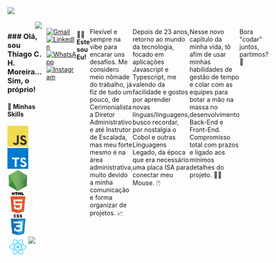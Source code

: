 ![](https://komarev.com/ghpvc/?username=ThiagoCHM&color=006bed)

<div style="display: flex; flex-direction: row;">
  <div style="flex: 1; margin-right: 10px;">
    <img align="right" src="https://github-readme-stats.vercel.app/api?username=ThiagoCHM&theme=radical&show_icons=true&rank_icon=github&show=reviews,discussions_started,discussions_answered,prs_merged,prs_merged_percentage" />
    <h3>### Olá, sou Thiago C. H. Moreira... Sim, o próprio!</h3>
    <h4>🚀 Minhas Skills</h4>
    <div style="display: flex; flex-wrap: wrap;">
      <code><img height="47" src="https://raw.githubusercontent.com/github/explore/80688e429a7d4ef2fca1e82350fe8e3517d3494d/topics/javascript/javascript.png" alt="Javascript"/></code>
      <code><img height="47" src="https://raw.githubusercontent.com/github/explore/80688e429a7d4ef2fca1e82350fe8e3517d3494d/topics/typescript/typescript.png" alt="Typescript"/></code>
      <code><img height="47" src="https://raw.githubusercontent.com/github/explore/80688e429a7d4ef2fca1e82350fe8e3517d3494d/topics/nodejs/nodejs.png" alt="Nodejs"/></code>
      <code><img height="47" src="https://raw.githubusercontent.com/github/explore/80688e429a7d4ef2fca1e82350fe8e3517d3494d/topics/html/html.png" alt="HTML5"/></code>
      <code><img height="47" src="https://raw.githubusercontent.com/github/explore/80688e429a7d4ef2fca1e82350fe8e3517d3494d/topics/css/css.png" alt="CSS"/></code>
      <code><img height="47" src="https://raw.githubusercontent.com/github/explore/80688e429a7d4ef2fca1e82350fe8e3517d3494d/topics/react/react.png" alt="React"/></code>
      <br />
      <br />
      <img align="left" height="140em" src="https://github-readme-stats.vercel.app/api/top-langs/?username=ThiagoCHM&layout=compact&theme=radical" />
    </div>
    <div>
  </div>
</div>
<br />
<br />
<br />
<br />
<br />
<br />
<br />
<p align="left">
  <a href="thiagochm@gmail.com" title="Gmail">
  <img src="https://img.shields.io/badge/-Gmail-FF0000?style=flat-square&labelColor=FF0000&logo=gmail&logoColor=white&link=thiagochm@gmail.com" alt="Gmail"/></a>
  <a href="https://www.linkedin.com/in/thiagochmoreira/" title="LinkedIn">
  <img src="https://img.shields.io/badge/-Linkedin-0e76a8?style=flat-square&logo=Linkedin&logoColor=white&link=https://www.linkedin.com/in/thiagochmoreira/" alt="LinkedIn"/></a>
  <a href="https://wa.me/5511931501221" title="WhatsApp">
  <img src="https://img.shields.io/badge/-WhatsApp-25d366?style=flat-square&labelColor=25d366&logo=whatsapp&logoColor=white&link=+5511931501221" alt="WhatsApp"/></a>
  <a href="https://www.instagram.com/thiagochm87/" title="Instagram">
  <img src="https://img.shields.io/badge/-Instagram-DF0174?style=flat-square&labelColor=DF0174&logo=instagram&logoColor=white&link=https://www.instagram.com/thiagochm87/" alt="Instagram"/></a>
</p>

#### 👨‍💻 Este sou Eu!

<p align="left"> 
Flexível e sempre na vibe para encarar uns desafios. Me considero meio nômade do trabalho, já fiz de tudo um pouco, de Cerimonialista a Diretor Administrativo e até Instrutor de Escalada, mas meu forte mesmo é na área administrativa, muito devido a minha comunicação e forma organizar de projetos. 📈

Depois de 23 anos, retorno ao mundo da tecnologia, focado em aplicações Javascript e Typescript, me valendo da facilidade e gostos por aprender novas línguas/linguagens, busco recordar, por nostalgia o Cobol e outras Linguagens Legado, da época que era necessário uma placa ISA para conectar meu Mouse. 🖱️

Nesse novo capítulo da minha vida, tô afim de usar minhas habilidades de gestão de tempo e colar com as equipes para botar a mão na massa no desenvolvimento Back-End e Front-End. Compromisso total com prazos e ligado aos mínimos detalhes do projeto. 👨‍💻

Bora "codar" juntos, partimos? 🚀
</p>
